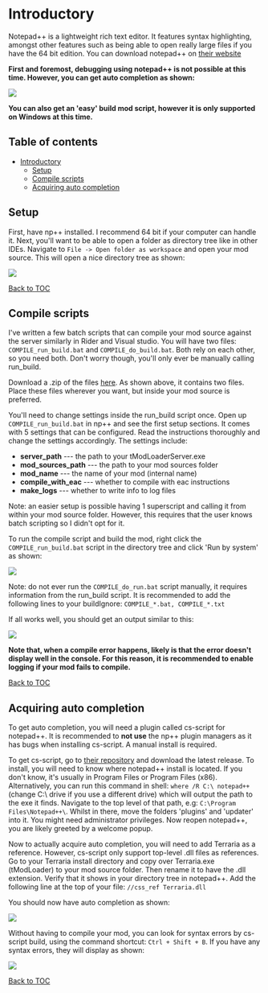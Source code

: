 # Introductory

Notepad++ is a lightweight rich text editor. It features syntax highlighting, amongst other features such as being able to open really large files if you have the 64 bit edition. You can download notepad++ on [their website](https://notepad-plus-plus.org/download/)

**First and foremost, debugging using notepad++ is not possible at this time. However, you can get auto completion as shown:**

![](https://i.imgur.com/G7wG7xe.png)

**You can also get an 'easy' build mod script, however it is only supported on Windows at this time.**

## Table of contents
- [Introductory](#introductory)
  * [Setup](#setup)
  * [Compile scripts](#compile-scripts)
  * [Acquiring auto completion](#acquiring-auto-completion)

## Setup
First, have np++ installed. I recommend 64 bit if your computer can handle it. Next, you'll want to be able to open  a folder as directory tree like in other IDEs. Navigate to `File -> Open folder as workspace` and open your mod source. This will open a nice directory tree as shown:

![](https://i.imgur.com/foojkR8.png)

[Back to TOC](#table-of-contents)

## Compile scripts
I've written a few batch scripts that can compile your mod source against the server similarly in Rider and Visual studio. You will have two files: `COMPILE_run_build.bat` and `COMPILE_do_build.bat`. Both rely on each other, so you need both. Don't worry though, you'll only ever be manually calling run_build.

Download a .zip of the files [here](https://cdn.discordapp.com/attachments/426125688148328469/445603458951806986/NP_CompileFiles.zip).
As shown above, it contains two files. Place these files wherever you want, but inside your mod source is preferred.

You'll need to change settings inside the run_build script once. Open up `COMPILE_run_build.bat` in np++ and see the first setup sections. It comes with 5 settings that can be configured. Read the instructions thoroughly and change the settings accordingly. The settings include:
* **server_path** --- the path to your tModLoaderServer.exe
* **mod_sources_path** --- the path to your mod sources folder
* **mod_name** --- the name of your mod (internal name)
* **compile_with_eac** --- whether to compile with eac instructions
* **make_logs** --- whether to write info to log files

Note: an easier setup is possible having 1 superscript and calling it from within your mod source folder. However, this requires that the user knows batch scripting so I didn't opt for it. 

To run the compile script and build the mod, right click the `COMPILE_run_build.bat` script in the directory tree and click 'Run by system' as shown:

![](https://i.imgur.com/oloCqhd.png)

Note: do not ever run the `COMPILE_do_run.bat` script manually, it requires information from the run_build script.
It is recommended to add the following lines to your buildIgnore: `COMPILE_*.bat, COMPILE_*.txt`

If all works well, you should get an output similar to this:

![](https://i.imgur.com/G26fVyr.png)

**Note that, when a compile error happens, likely is that the error doesn't display well in the console. For this reason, it is recommended to enable logging if your mod fails to compile.**

[Back to TOC](#table-of-contents)

## Acquiring auto completion
To get auto completion, you will need a plugin called cs-script for notepad++. It is recommended to __not use__ the np++ plugin managers as it has bugs when installing cs-script. A manual install is required.

To get cs-script, go to [their repository](https://github.com/oleg-shilo/cs-script.npp) and download the latest release. To install, you will need to know where notepad++ install is located. If you don't know, it's usually in Program Files or Program Files (x86). Alternatively, you can run this command in shell: `where /R C:\ notepad++` (change C:\ drive if you use a different drive) which will output the path to the exe it finds. Navigate to the top level of that path, e.g: `C:\Program Files\Notepad++\`. Whilst in there, move the folders 'plugins' and 'updater' into it. You might need administrator privileges. Now reopen notepad++, you are likely greeted by a welcome popup.

Now to actually acquire auto completion, you will need to add Terraria as a reference. However, cs-script only support top-level .dll files as references. Go to your Terraria install directory and copy over Terraria.exe (tModLoader) to your mod source folder. Then rename it to have the .dll extension. Verify that it shows in your directory tree in notepad++. Add the following line at the top of your file: `//css_ref Terraria.dll`

You should now have auto completion as shown:

![](https://i.imgur.com/vSfKiub.png)

Without having to compile your mod, you can look for syntax errors by cs-script build, using the command shortcut: `Ctrl + Shift + B`. If you have any syntax errors, they will display as shown:

![](https://i.imgur.com/CkVEJwR.png)

[Back to TOC](#table-of-contents)